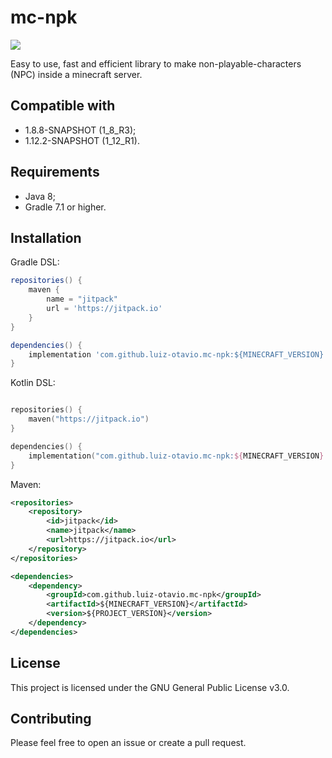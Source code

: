 # mc-npk
[![](https://jitpack.io/v/luiz-otavio/mc-npk.svg)](https://jitpack.io/#luiz-otavio/mc-npk)

Easy to use, fast and efficient library to make non-playable-characters (NPC) inside a minecraft server.

## Compatible with
- 1.8.8-SNAPSHOT (1_8_R3);
- 1.12.2-SNAPSHOT (1_12_R1).

## Requirements
- Java 8;
- Gradle 7.1 or higher.

## Installation
Gradle DSL:
```groovy
repositories() {
    maven {
        name = "jitpack"
        url = 'https://jitpack.io'
    }
}   

dependencies() {
    implementation 'com.github.luiz-otavio.mc-npk:${MINECRAFT_VERSION}:${PROJECT_VERSION}'
}
```

Kotlin DSL:
```kotlin

repositories() {
    maven("https://jitpack.io")
}

dependencies() {
    implementation("com.github.luiz-otavio.mc-npk:${MINECRAFT_VERSION}:${PROJECT_VERSION}")
}
```

Maven:
```xml
<repositories>
    <repository>
        <id>jitpack</id>
        <name>jitpack</name>
        <url>https://jitpack.io</url>
    </repository>
</repositories>

<dependencies>
    <dependency>
        <groupId>com.github.luiz-otavio.mc-npk</groupId>
        <artifactId>${MINECRAFT_VERSION}</artifactId>
        <version>${PROJECT_VERSION}</version>
    </dependency>
</dependencies>
```

## License
This project is licensed under the GNU General Public License v3.0.

## Contributing
Please feel free to open an issue or create a pull request.

